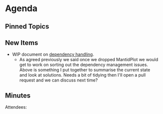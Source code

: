 Agenda
======

Pinned Topics
-------------

New Items
---------

- WIP document on [dependency handling](https://github.com/mantidproject/documents/blob/thirdparty-dependencies/Design/ThirdpartyDependencies.md).
  - As agreed previously we said once we dropped MantidPlot we would get to work on sorting out the dependency management issues. Above is something
    I put together to summarise the current state and look at solutions. Needs a bit of tidying then I'll open a pull request and we can discuss next time?

Minutes
-------
Attendees:
